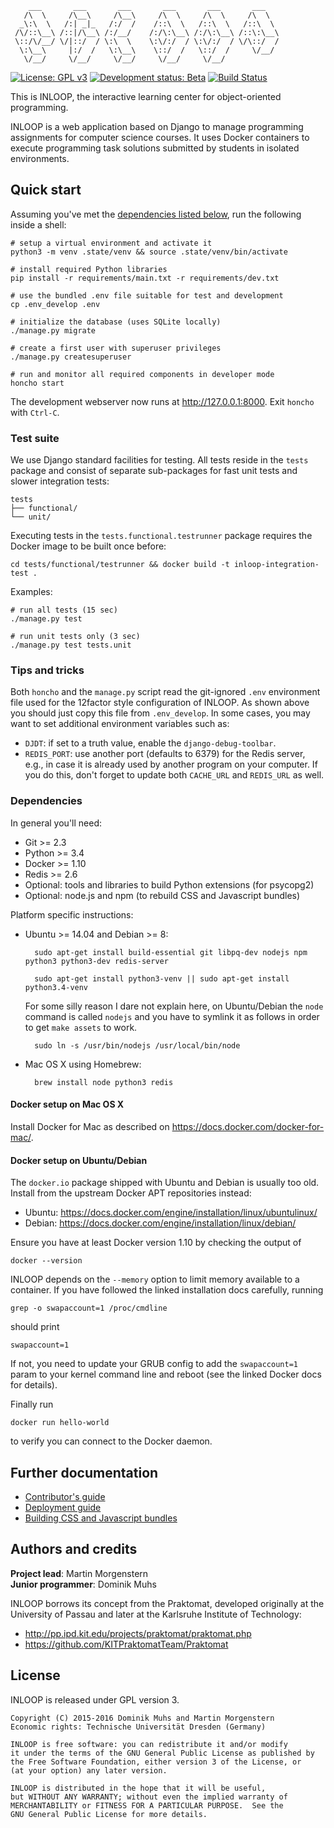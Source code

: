         ___       ___       ___       ___       ___       ___
       /\  \     /\__\     /\__\     /\  \     /\  \     /\  \
      _\:\  \   /:| _|_   /:/  /    /::\  \   /::\  \   /::\  \
     /\/::\__\ /::|/\__\ /:/__/    /:/\:\__\ /:/\:\__\ /::\:\__\
     \::/\/__/ \/|::/  / \:\  \    \:\/:/  / \:\/:/  / \/\::/  /
      \:\__\     |:/  /   \:\__\    \::/  /   \::/  /     \/__/
       \/__/     \/__/     \/__/     \/__/     \/__/

[![License: GPL v3](https://img.shields.io/badge/license-GPL%20v3-blue.svg)](http://www.gnu.org/licenses/gpl-3.0)
[![Development status: Beta](https://img.shields.io/badge/development%20status-beta-orange.svg)](#)
[![Build Status](https://travis-ci.org/st-tu-dresden/inloop.svg?branch=master)](https://travis-ci.org/st-tu-dresden/inloop)

This is INLOOP, the interactive learning center for object-oriented programming.

INLOOP is a web application based on Django to manage programming assignments for
computer science courses. It uses Docker containers to execute programming task
solutions submitted by students in isolated environments.


## Quick start

Assuming you've met the [dependencies listed below](#dependencies), run the following inside
a shell:

    # setup a virtual environment and activate it
    python3 -m venv .state/venv && source .state/venv/bin/activate

    # install required Python libraries
    pip install -r requirements/main.txt -r requirements/dev.txt

    # use the bundled .env file suitable for test and development
    cp .env_develop .env

    # initialize the database (uses SQLite locally)
    ./manage.py migrate

    # create a first user with superuser privileges
    ./manage.py createsuperuser

    # run and monitor all required components in developer mode
    honcho start

The development webserver now runs at <http://127.0.0.1:8000>. Exit `honcho` with `Ctrl-C`.


### Test suite

We use Django standard facilities for testing. All tests reside in the `tests` package and
consist of separate sub-packages for fast unit tests and slower integration tests:

    tests
    ├── functional/
    └── unit/

Executing tests in the `tests.functional.testrunner` package requires the Docker image to
be built once before:

    cd tests/functional/testrunner && docker build -t inloop-integration-test .

Examples:

    # run all tests (15 sec)
    ./manage.py test

    # run unit tests only (3 sec)
    ./manage.py test tests.unit


### Tips and tricks

Both `honcho` and the `manage.py` script read the git-ignored `.env` environment file
used for the 12factor style configuration of INLOOP. As shown above you should just
copy this file from `.env_develop`. In some cases, you may want to set additional
environment variables such as:

* `DJDT`: if set to a truth value, enable the `django-debug-toolbar`.
* `REDIS_PORT`: use another port (defaults to 6379) for the Redis server, e.g.,
  in case it is already used by another program on your computer.  If you do
  this, don't forget to update both `CACHE_URL` and `REDIS_URL` as well.


### Dependencies

In general you'll need:

* Git >= 2.3
* Python >= 3.4
* Docker >= 1.10
* Redis >= 2.6
* Optional: tools and libraries to build Python extensions (for psycopg2)
* Optional: node.js and npm (to rebuild CSS and Javascript bundles)

Platform specific instructions:

* Ubuntu >= 14.04 and Debian >= 8:

        sudo apt-get install build-essential git libpq-dev nodejs npm python3 python3-dev redis-server

        sudo apt-get install python3-venv || sudo apt-get install python3.4-venv

  For some silly reason I dare not explain here, on Ubuntu/Debian the `node` command is called
  `nodejs` and you have to symlink it as follows in order to get `make assets` to work.

        sudo ln -s /usr/bin/nodejs /usr/local/bin/node

* Mac OS X using Homebrew:

        brew install node python3 redis


#### Docker setup on Mac OS X

Install Docker for Mac as described on https://docs.docker.com/docker-for-mac/.


#### Docker setup on Ubuntu/Debian

The `docker.io` package shipped with Ubuntu and Debian is usually too old. Install
from the upstream Docker APT repositories instead:

* Ubuntu: https://docs.docker.com/engine/installation/linux/ubuntulinux/
* Debian: https://docs.docker.com/engine/installation/linux/debian/

Ensure you have at least Docker version 1.10 by checking the output of

    docker --version

INLOOP depends on the `--memory` option to limit memory available to a container.
If you have followed the linked installation docs carefully, running

    grep -o swapaccount=1 /proc/cmdline

should print

    swapaccount=1

If not, you need to update your GRUB config to add the `swapaccount=1` param to your
kernel command line and reboot (see the linked Docker docs for details).

Finally run

    docker run hello-world

to verify you can connect to the Docker daemon.


## Further documentation

* [Contributor's guide](CONTRIBUTING.md)
* [Deployment guide](docs/deployment-guide.md)
* [Building CSS and Javascript bundles](docs/static-assets.md)


## Authors and credits

**Project lead**: Martin Morgenstern<br>
**Junior programmer**: Dominik Muhs

INLOOP borrows its concept from the Praktomat, developed originally at the
University of Passau and later at the Karlsruhe Institute of Technology:

* http://pp.ipd.kit.edu/projects/praktomat/praktomat.php
* https://github.com/KITPraktomatTeam/Praktomat


## License

INLOOP is released under GPL version 3.

    Copyright (C) 2015-2016 Dominik Muhs and Martin Morgenstern
    Economic rights: Technische Universität Dresden (Germany)

    INLOOP is free software: you can redistribute it and/or modify
    it under the terms of the GNU General Public License as published by
    the Free Software Foundation, either version 3 of the License, or
    (at your option) any later version.

    INLOOP is distributed in the hope that it will be useful,
    but WITHOUT ANY WARRANTY; without even the implied warranty of
    MERCHANTABILITY or FITNESS FOR A PARTICULAR PURPOSE.  See the
    GNU General Public License for more details.
